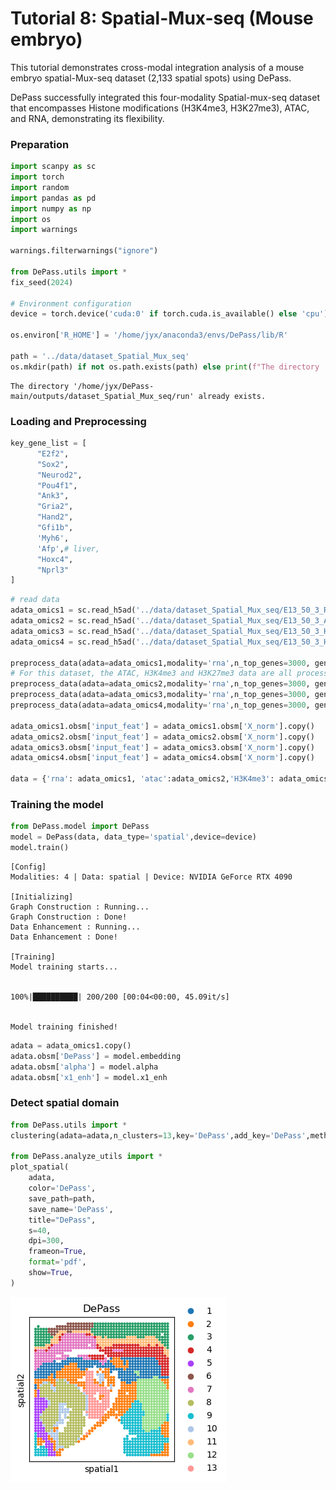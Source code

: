 # Tutorial 8: Spatial-Mux-seq (Mouse embryo)

This tutorial demonstrates cross-modal integration analysis of a mouse embryo spatial-Mux-seq dataset (2,133 spatial spots) using DePass. 

DePass successfully integrated this four-modality Spatial-mux-seq dataset that encompasses Histone modifications (H3K4me3, H3K27me3), ATAC, and RNA, demonstrating its flexibility. 

### Preparation


```python
import scanpy as sc
import torch
import random
import pandas as pd
import numpy as np
import os
import warnings

warnings.filterwarnings("ignore")

from DePass.utils import *
fix_seed(2024)  

# Environment configuration
device = torch.device('cuda:0' if torch.cuda.is_available() else 'cpu')

os.environ['R_HOME'] = '/home/jyx/anaconda3/envs/DePass/lib/R'

path = '../data/dataset_Spatial_Mux_seq'
os.mkdir(path) if not os.path.exists(path) else print(f"The directory '{path}' already exists.\n")
```

    The directory '/home/jyx/DePass-main/outputs/dataset_Spatial_Mux_seq/run' already exists.
    


### Loading and Preprocessing


```python
key_gene_list = [
      "E2f2",
      "Sox2", 
      "Neurod2",
      "Pou4f1", 
      "Ank3",
      "Gria2", 
      "Hand2", 
      "Gfi1b",
      'Myh6',
      'Afp',# liver,
      "Hoxc4", 
      "Nprl3"
]
```


```python
# read data
adata_omics1 = sc.read_h5ad('../data/dataset_Spatial_Mux_seq/E13_50_3_RNA.h5ad')
adata_omics2 = sc.read_h5ad('../data/dataset_Spatial_Mux_seq/E13_50_3_ATAC.h5ad')
adata_omics3 = sc.read_h5ad('../data/dataset_Spatial_Mux_seq/E13_50_3_H3K4me3.h5ad')
adata_omics4 = sc.read_h5ad('../data/dataset_Spatial_Mux_seq/E13_50_3_H3K27me3.h5ad')

preprocess_data(adata=adata_omics1,modality='rna',n_top_genes=3000, gene_list=key_gene_list) 
# For this dataset, the ATAC, H3K4me3 and H3K27me3 data are all processed as gene scores, so the RNA preprocessing method is used.
preprocess_data(adata=adata_omics2,modality='rna',n_top_genes=3000, gene_list=key_gene_list) 
preprocess_data(adata=adata_omics3,modality='rna',n_top_genes=3000, gene_list=key_gene_list) 
preprocess_data(adata=adata_omics4,modality='rna',n_top_genes=3000, gene_list=key_gene_list) 

adata_omics1.obsm['input_feat'] = adata_omics1.obsm['X_norm'].copy()
adata_omics2.obsm['input_feat'] = adata_omics2.obsm['X_norm'].copy()
adata_omics3.obsm['input_feat'] = adata_omics3.obsm['X_norm'].copy()
adata_omics4.obsm['input_feat'] = adata_omics4.obsm['X_norm'].copy()

data = {'rna': adata_omics1, 'atac':adata_omics2,'H3K4me3': adata_omics3, 'H3K27me3': adata_omics4}
```

### Training the model


```python
from DePass.model import DePass
model = DePass(data, data_type='spatial',device=device)
model.train()
```

    [Config]
    Modalities: 4 | Data: spatial | Device: NVIDIA GeForce RTX 4090 
    
    [Initializing]
    Graph Construction : Running...
    Graph Construction : Done!
    Data Enhancement : Running...
    Data Enhancement : Done!
    
    [Training]
    Model training starts...


    100%|██████████| 200/200 [00:04<00:00, 45.09it/s]


    Model training finished!
    



```python
adata = adata_omics1.copy()
adata.obsm['DePass'] = model.embedding
adata.obsm['alpha'] = model.alpha 
adata.obsm['x1_enh'] = model.x1_enh
```

### Detect spatial domain 


```python
from DePass.utils import *
clustering(adata=adata,n_clusters=13,key='DePass',add_key='DePass',method='mclust',use_pca=True)

from DePass.analyze_utils import *
plot_spatial(
    adata,
    color='DePass',
    save_path=path,
    save_name='DePass',
    title="DePass",
    s=40,
    dpi=300,
    frameon=True,
    format='pdf',
    show=True,
)
```


    
![png](Tutorial8_files/Tutorial8_11_0.png)
    

